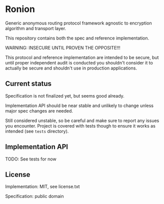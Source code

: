 # Ronion
Generic anonymous routing protocol framework agnostic to encryption algorithm and transport layer.

This repository contains both the spec and reference implementation.

WARNING: INSECURE UNTIL PROVEN THE OPPOSITE!!!

This protocol and reference implementation are intended to be secure, but until proper independent audit is conducted you shouldn't consider it to actually be secure and shouldn't use in production applications.

## Current status
Specification is not finalized yet, but seems good already.

Implementation API should be near stable and unlikely to change unless major spec changes are needed.

Still considered unstable, so be careful and make sure to report any issues you encounter. Project is covered with tests though to ensure it works as intended (see `tests` directory).

## Implementation API
TODO: See tests for now

## License
Implementation: MIT, see license.txt

Specification: public domain
